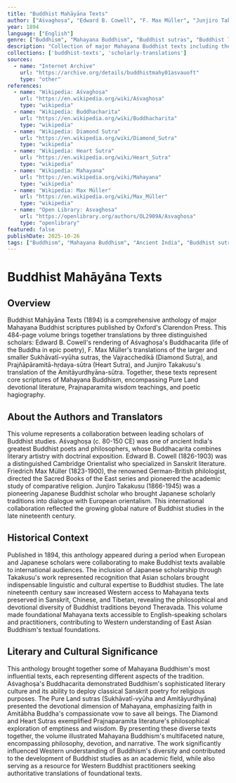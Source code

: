 ```yaml
---
title: "Buddhist Mahāyāna Texts"
author: ["Aśvaghoṣa", "Edward B. Cowell", "F. Max Müller", "Junjiro Takakusu"]
year: 1894
language: ["English"]
genre: ["Buddhism", "Mahayana Buddhism", "Buddhist sutras", "Buddhist literature"]
description: "Collection of major Mahayana Buddhist texts including the Buddhacarita, Diamond Sutra, Heart Sutra, and Pure Land sutras, translated by leading scholars."
collections: ['buddhist-texts', 'scholarly-translations']
sources:
  - name: "Internet Archive"
    url: "https://archive.org/details/buddhistmahy01asvauoft"
    type: "other"
references:
  - name: "Wikipedia: Aśvaghoṣa"
    url: "https://en.wikipedia.org/wiki/Aśvaghoṣa"
    type: "wikipedia"
  - name: "Wikipedia: Buddhacharita"
    url: "https://en.wikipedia.org/wiki/Buddhacharita"
    type: "wikipedia"
  - name: "Wikipedia: Diamond Sutra"
    url: "https://en.wikipedia.org/wiki/Diamond_Sutra"
    type: "wikipedia"
  - name: "Wikipedia: Heart Sutra"
    url: "https://en.wikipedia.org/wiki/Heart_Sutra"
    type: "wikipedia"
  - name: "Wikipedia: Mahayana"
    url: "https://en.wikipedia.org/wiki/Mahayana"
    type: "wikipedia"
  - name: "Wikipedia: Max Müller"
    url: "https://en.wikipedia.org/wiki/Max_Müller"
    type: "wikipedia"
  - name: "Open Library: Asvaghosa"
    url: "https://openlibrary.org/authors/OL2909A/Asvaghosa"
    type: "openlibrary"
featured: false
publishDate: 2025-10-26
tags: ["Buddhism", "Mahayana Buddhism", "Ancient India", "Buddhist sutras", "Pure Land Buddhism", "Prajnaparamita", "religious texts", "digital heritage", "public domain"]
---
```


# Buddhist Mahāyāna Texts

## Overview

Buddhist Mahāyāna Texts (1894) is a comprehensive anthology of major Mahayana Buddhist scriptures published by Oxford's Clarendon Press. This 484-page volume brings together translations by three distinguished scholars: Edward B. Cowell's rendering of Aśvaghoṣa's Buddhacarita (life of the Buddha in epic poetry), F. Max Müller's translations of the larger and smaller Sukhāvatī-vyūha sutras, the Vajracchedikā (Diamond Sutra), and Prajñāpāramitā-hṛdaya-sūtra (Heart Sutra), and Junjiro Takakusu's translation of the Amitāyurdhyāna-sūtra. Together, these texts represent core scriptures of Mahayana Buddhism, encompassing Pure Land devotional literature, Prajnaparamita wisdom teachings, and poetic hagiography.

## About the Authors and Translators

This volume represents a collaboration between leading scholars of Buddhist studies. Aśvaghoṣa (c. 80-150 CE) was one of ancient India's greatest Buddhist poets and philosophers, whose Buddhacarita combines literary artistry with doctrinal exposition. Edward B. Cowell (1826-1903) was a distinguished Cambridge Orientalist who specialized in Sanskrit literature. Friedrich Max Müller (1823-1900), the renowned German-British philologist, directed the Sacred Books of the East series and pioneered the academic study of comparative religion. Junjiro Takakusu (1866-1945) was a pioneering Japanese Buddhist scholar who brought Japanese scholarly traditions into dialogue with European orientalism. This international collaboration reflected the growing global nature of Buddhist studies in the late nineteenth century.

## Historical Context

Published in 1894, this anthology appeared during a period when European and Japanese scholars were collaborating to make Buddhist texts available to international audiences. The inclusion of Japanese scholarship through Takakusu's work represented recognition that Asian scholars brought indispensable linguistic and cultural expertise to Buddhist studies. The late nineteenth century saw increased Western access to Mahayana texts preserved in Sanskrit, Chinese, and Tibetan, revealing the philosophical and devotional diversity of Buddhist traditions beyond Theravada. This volume made foundational Mahayana texts accessible to English-speaking scholars and practitioners, contributing to Western understanding of East Asian Buddhism's textual foundations.

## Literary and Cultural Significance

This anthology brought together some of Mahayana Buddhism's most influential texts, each representing different aspects of the tradition. Aśvaghoṣa's Buddhacarita demonstrated Buddhism's sophisticated literary culture and its ability to deploy classical Sanskrit poetry for religious purposes. The Pure Land sutras (Sukhāvatī-vyūha and Amitāyurdhyāna) presented the devotional dimension of Mahayana, emphasizing faith in Amitābha Buddha's compassionate vow to save all beings. The Diamond and Heart Sutras exemplified Prajnaparamita literature's philosophical exploration of emptiness and wisdom. By presenting these diverse texts together, the volume illustrated Mahayana Buddhism's multifaceted nature, encompassing philosophy, devotion, and narrative. The work significantly influenced Western understanding of Buddhism's diversity and contributed to the development of Buddhist studies as an academic field, while also serving as a resource for Western Buddhist practitioners seeking authoritative translations of foundational texts.
